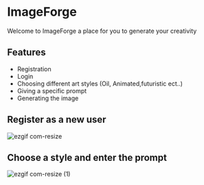 # ImageForge

Welcome to ImageForge a place for you to generate your creativity 

## **Features**

  - Registration
  - Login
  - Choosing different art styles (Oil, Animated,futuristic ect..)
  - Giving a specific prompt
  - Generating the image

## **Register as a new user**

![ezgif com-resize](https://github.com/illia1383/imageGeneratorApp/assets/122395038/d7fdfc26-f7f9-414d-b350-e0041c75d7f4)


## **Choose a style and enter the prompt**

![ezgif com-resize (1)](https://github.com/illia1383/imageGeneratorApp/assets/122395038/56890f9b-413a-47f3-8759-4f0104917d51)







